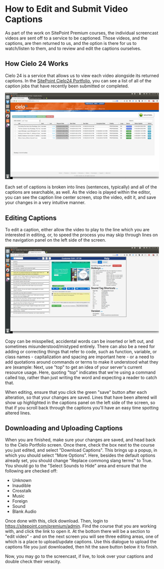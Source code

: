 # How to Edit and Submit Video Captions

As part of the work on SitePoint Premium courses, the individual screencast videos are sent off to a service to be captioned. Those videos, and the captions, are then returned to us, and the option is there for us to watch/listen to them, and to review and edit the captions ourselves.

## How Cielo 24 Works

Cielo 24 is a service that allows us to view each video alongside its returned captions. In the [SitePoint Cielo24 Portfolio](https://portfolio.cielo24.com/portfolio), you can see a list of all of the caption jobs that have recently been submitted or completed.

![Cielo 24 Portfolio](repo-screenshot-images/cielo_1.png)

Each set of captions is broken into lines (sentences, typically) and all of the captions are searchable, as well. As the video is played within the editor, you can see the caption line center screen, stop the video, edit it, and save your changes in a very intuitive manner.

## Editing Captions

To edit a caption, either allow the video to play to the line which you are interested in editing, or, to speed the process you may skip through lines on the navigation panel on the left side of the screen.

![Cielo 24 Editing](repo-screenshot-images/cielo_2.png)

Copy can be misspelled, accidental words can be inserted or left out, and sometimes misunderstood/mistyped entirely. There can also be a need for adding or correcting things that refer to code, such as function, variable, or class names - capitalization and spacing are important here - or a need to add quotations around commands or terms to make it understood what they are (example: Next, use "top" to get an idea of your server's current resource usage. Here, quoting "top" indicates that we're using a command called top, rather than just writing the word and expecting a reader to catch that.

When editing, ensure that you click the green "save" button after each alteration, so that your changes are saved. Lines that have been altered will show up highlighted in the captions panel on the left side of the screen, so that if you scroll back through the captions you'll have an easy time spotting altered lines.

## Downloading and Uploading Captions

When you are finished, make sure your changes are saved, and head back to the Cielo Portfolio screen. Once there, check the box next to the course you just edited, and select "Download Captions". This brings up a popup, in which you should select "More Options". Here, besides the default options already set, you should change "Replace commong slang terms" to True. You should go to the "Select Sounds to Hide" area and ensure that the following are checked off:
 - Unknown
 - Inaudible
 - Crosstalk
 - Music
 - Foreign
 - Sound
 - Blank Audio

Once done with this, click download. Then, login to https://sitepoint.com/premium/admin. Find the course that you are working with, and click the link to open it. At the bottom there will be a section to "edit video" - and on the next screen you will see three editing areas, one of which is a place to upload/update captions. Use this dialogue to upload the captions file you just downloaded, then hit the save button below it to finish.

Now, you may go to the screencast, if live, to look over your captions and double check their veracity. 
